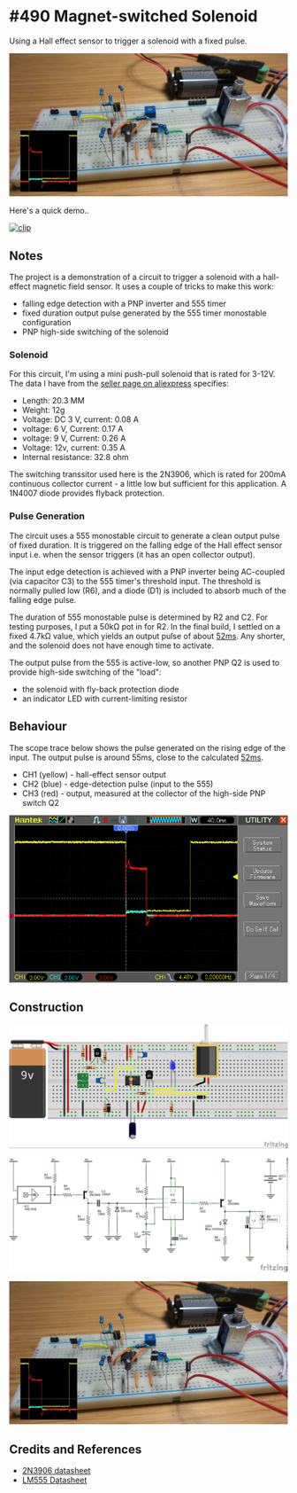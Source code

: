 # #490 Magnet-switched Solenoid

Using a Hall effect sensor to trigger a solenoid with a fixed pulse.

![Build](./assets/MagnetSwitchedSolenoid_build.jpg?raw=true)

Here's a quick demo..

[![clip](https://img.youtube.com/vi/A1tHBEs10D8/0.jpg)](https://www.youtube.com/watch?v=A1tHBEs10D8)

## Notes

The project is a demonstration of a circuit to trigger a solenoid with a hall-effect magnetic field sensor.
It uses a couple of tricks to make this work:

* falling edge detection with a PNP inverter and 555 timer
* fixed duration output pulse generated by the 555 timer monostable configuration
* PNP high-side switching of the solenoid

### Solenoid

For this circuit, I'm using a mini push-pull solenoid that is rated for 3-12V. The data I have from the
[seller page on aliexpress](https://www.aliexpress.com/item/5pcs-mini-DC3-12V-Push-Pull-Type-Solenoid-Electromagnet-DC-Micro-Solenoid-Free-shipping/32309067252.html) specifies:

* Length: 20.3 MM
* Weight: 12g
* Voltage: DC 3 V, current: 0.08 A
* voltage: 6 V, Current: 0.17 A
* voltage: 9 V, Current: 0.26 A
* Voltage: 12v, current: 0.35 A
* Internal resistance: 32.8 ohm

The switching transsitor used here is the 2N3906, which is rated for 200mA continuous collector current - a little low but sufficient for this application. A 1N4007 diode provides flyback protection.

### Pulse Generation

The circuit uses a 555 monostable circuit to generate a clean output pulse of fixed duration.
It is triggered on the falling edge of the Hall effect sensor input i.e. when the sensor triggers (it has an open collector output).

The input edge detection is achieved with a PNP inverter being AC-coupled (via capacitor C3) to the 555 timer's threshold input.
The threshold is normally pulled low (R6), and a diode (D1) is included to absorb much of the falling edge pulse.

The duration of 555 monostable pulse is determined by R2 and C2.
For testing purposes, I put a 50kΩ pot in for R2. In the final build, I settled on a fixed 4.7kΩ value,
which yields an output pulse of about [52ms](https://visual555.tardate.com/?mode=monostable&r1=4.7&c=10).
Any shorter, and the solenoid does not have enough time to activate.

The output pulse from the 555 is active-low, so another PNP Q2 is used to provide high-side switching of the "load":

* the solenoid with fly-back protection diode
* an indicator LED with current-limiting resistor

## Behaviour

The scope trace below shows the pulse generated on the rising edge of the input.
The output pulse is around 55ms, close to the calculated [52ms](https://visual555.tardate.com/?mode=monostable&r1=4.7&c=10).

* CH1 (yellow) - hall-effect sensor output
* CH2 (blue) - edge-detection pulse (input to the 555)
* CH3 (red) - output, measured at the collector of the high-side PNP switch Q2

![scope](./assets/scope.gif?raw=true)

## Construction

![Breadboard](./assets/MagnetSwitchedSolenoid_bb.jpg?raw=true)

![Schematic](./assets/MagnetSwitchedSolenoid_schematic.jpg?raw=true)

![Build](./assets/MagnetSwitchedSolenoid_build.jpg?raw=true)

## Credits and References

* [2N3906 datasheet](https://www.futurlec.com/Transistors/2N3906.shtml)
* [LM555 Datasheet](https://www.futurlec.com/Linear/LM555CN.shtml)
